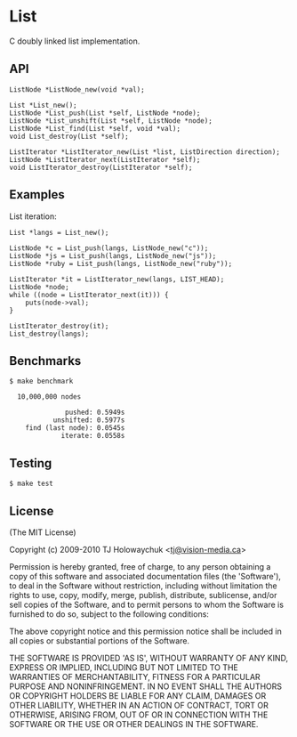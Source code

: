 
# List

 C doubly linked list implementation.

## API

    ListNode *ListNode_new(void *val);
    
    List *List_new();
    ListNode *List_push(List *self, ListNode *node);
    ListNode *List_unshift(List *self, ListNode *node);
    ListNode *List_find(List *self, void *val);
    void List_destroy(List *self);
    
    ListIterator *ListIterator_new(List *list, ListDirection direction);
    ListNode *ListIterator_next(ListIterator *self);
    void ListIterator_destroy(ListIterator *self);

## Examples

List iteration:

    List *langs = List_new();
    
    ListNode *c = List_push(langs, ListNode_new("c"));
    ListNode *js = List_push(langs, ListNode_new("js"));
    ListNode *ruby = List_push(langs, ListNode_new("ruby"));
    
    ListIterator *it = ListIterator_new(langs, LIST_HEAD);
    ListNode *node;
    while ((node = ListIterator_next(it))) {
    	puts(node->val);
    }
    
    ListIterator_destroy(it);
    List_destroy(langs);

## Benchmarks

    $ make benchmark

	  10,000,000 nodes
    
	              pushed: 0.5949s
	           unshifted: 0.5977s
	    find (last node): 0.0545s
	             iterate: 0.0558s

## Testing

    $ make test

## License 

(The MIT License)

Copyright (c) 2009-2010 TJ Holowaychuk &lt;tj@vision-media.ca&gt;

Permission is hereby granted, free of charge, to any person obtaining
a copy of this software and associated documentation files (the
'Software'), to deal in the Software without restriction, including
without limitation the rights to use, copy, modify, merge, publish,
distribute, sublicense, and/or sell copies of the Software, and to
permit persons to whom the Software is furnished to do so, subject to
the following conditions:

The above copyright notice and this permission notice shall be
included in all copies or substantial portions of the Software.

THE SOFTWARE IS PROVIDED 'AS IS', WITHOUT WARRANTY OF ANY KIND,
EXPRESS OR IMPLIED, INCLUDING BUT NOT LIMITED TO THE WARRANTIES OF
MERCHANTABILITY, FITNESS FOR A PARTICULAR PURPOSE AND NONINFRINGEMENT.
IN NO EVENT SHALL THE AUTHORS OR COPYRIGHT HOLDERS BE LIABLE FOR ANY
CLAIM, DAMAGES OR OTHER LIABILITY, WHETHER IN AN ACTION OF CONTRACT,
TORT OR OTHERWISE, ARISING FROM, OUT OF OR IN CONNECTION WITH THE
SOFTWARE OR THE USE OR OTHER DEALINGS IN THE SOFTWARE.